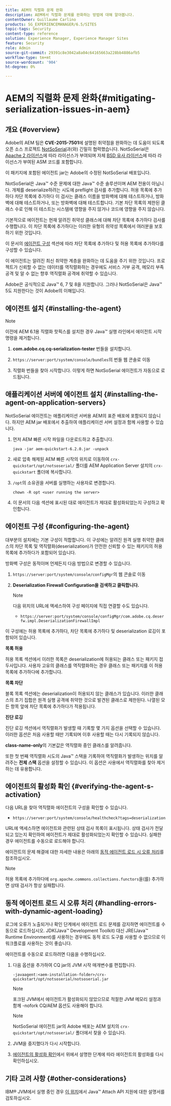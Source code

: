 ```yaml
---
title: AEM의 직렬화 문제 완화
description: AEM에서 직렬화 문제를 완화하는 방법에 대해 알아봅니다.
contentOwner: Guillaume Carlino
products: SG_EXPERIENCEMANAGER/6.5/SITES
topic-tags: Security
content-type: reference
solution: Experience Manager, Experience Manager Sites
feature: Security
role: Admin
source-git-commit: 29391c8e3042a8a04c64165663a228bb4886afb5
workflow-type: tm+mt
source-wordcount: '904'
ht-degree: 0%

---
```


# AEM의 직렬화 문제 완화{#mitigating-serialization-issues-in-aem}

## 개요 {#overview}

Adobe의 AEM 팀은 **CVE-2015-7501**&#x200B;에 설명된 취약점을 완화하는 데 도움이 되도록 오픈 소스 프로젝트 [NotSoSerial](https://github.com/kantega/notsoserial)과(와) 긴밀히 협력했습니다. NotSoSerial은 [Apache 2 라이선스](https://www.apache.org/licenses/LICENSE-2.0)에 따라 라이선스가 부여되며 자체 [BSD 유사 라이선스](https://asm.ow2.io/)에 따라 라이선스가 부여된 ASM 코드를 포함합니다.

이 패키지에 포함된 에이전트 jar는 Adobe의 수정된 NotSoSerial 배포입니다.

NotSoSerial은 Java™ 수준 문제에 대한 Java™ 수준 솔루션이며 AEM 전용이 아닙니다. 개체를 deserialize하려는 시도에 preflight 검사를 추가합니다. 허용 목록에 추가하다 차단 목록에 추가하다 이 검사는 클래스 이름을 방화벽에 대해 테스트하거나, 방화벽에 대해 테스트하거나, 또는 방화벽에 대해 테스트합니다. 기본 차단 목록의 제한된 클래스 수로 인해 이 테스트는 시스템에 영향을 주지 않거나 코드에 영향을 주지 않습니다.

기본적으로 에이전트는 현재 알려진 취약성 클래스에 대해 차단 목록에 추가하다 검사를 수행합니다. 이 차단 목록에 추가하다는 이러한 유형의 취약성 목록에서 여러분을 보호하기 위한 것입니다.

이 문서의 [ 에이전트 구성](/help/sites-administering/mitigating-serialization-issues.md#configuring-the-agent) 섹션에 따라 차단 목록에 추가하다 및 허용 목록에 추가하다를 구성할 수 있습니다.

이 에이전트는 알려진 최신 취약한 계층을 완화하는 데 도움을 주기 위한 것입니다. 프로젝트가 신뢰할 수 없는 데이터를 역직렬화하는 경우에도 서비스 거부 공격, 메모리 부족 공격 및 알 수 없는 향후 역직렬화 공격에 취약할 수 있습니다.

Adobe은 공식적으로 Java™ 6, 7 및 8을 지원합니다. 그러나 NotSoSerial은 Java™ 5도 지원한다는 것이 Adobe의 이해입니다.

## 에이전트 설치 {#installing-the-agent}

>[!NOTE]
>
>이전에 AEM 6.1용 직렬화 핫픽스를 설치한 경우 Java™ 실행 라인에서 에이전트 시작 명령을 제거합니다.

1. **com.adobe.cq.cq-serialization-tester** 번들을 설치합니다.

1. `https://server:port/system/console/bundles`의 번들 웹 콘솔로 이동
1. 직렬화 번들을 찾아 시작합니다. 이렇게 하면 NotSoSerial 에이전트가 자동으로 로드됩니다.

## 애플리케이션 서버에 에이전트 설치 {#installing-the-agent-on-application-servers}

NotSoSerial 에이전트는 애플리케이션 서버용 AEM의 표준 배포에 포함되지 않습니다. 하지만 AEM jar 배포에서 추출하여 애플리케이션 서버 설정과 함께 사용할 수 있습니다.

1. 먼저 AEM 빠른 시작 파일을 다운로드하고 추출합니다.

   ```shell
   java -jar aem-quickstart-6.2.0.jar -unpack
   ```

1. 새로 압축 해제된 AEM 빠른 시작의 위치로 이동하여 `crx-quickstart/opt/notsoserial/` 폴더를 AEM Application Server 설치의 `crx-quickstart` 폴더에 복사합니다.

1. `/opt`의 소유권을 서버를 실행하는 사용자로 변경합니다.

   ```shell
   chown -R opt <user running the server>
   ```

1. 이 문서의 다음 섹션에 표시된 대로 에이전트가 제대로 활성화되었는지 구성하고 확인합니다.

## 에이전트 구성 {#configuring-the-agent}

대부분의 설치에는 기본 구성이 적합합니다. 이 구성에는 알려진 원격 실행 취약한 클래스의 차단 목록 및 역직렬화(deserialization)가 안전한 신뢰할 수 있는 패키지의 허용 목록에 추가하다가 포함되어 있습니다.

방화벽 구성은 동적이며 언제든지 다음 방법으로 변경할 수 있습니다.

1. `https://server:port/system/console/configMgr`의 웹 콘솔로 이동
1. **Deserialization Firewall Configuration을 검색하고 클릭합니다.**

   >[!NOTE]
   >
   >다음 위치의 URL에 액세스하여 구성 페이지에 직접 연결할 수도 있습니다.
   >
   >* `https://server:port/system/console/configMgr/com.adobe.cq.deserfw.impl.DeserializationFirewallImpl`

이 구성에는 허용 목록에 추가하다, 차단 목록에 추가하다 및 deserialization 로깅이 포함되어 있습니다.

**목록 허용**

허용 목록 섹션에서 이러한 목록은 deserialization에 허용되는 클래스 또는 패키지 접두사입니다. 사용자 고유의 클래스를 역직렬화하는 경우 클래스 또는 패키지를 이 허용 목록에 추가하다에 추가합니다.

**목록 차단**

블록 목록 섹션에는 deserialization이 허용되지 않는 클래스가 있습니다. 이러한 클래스의 초기 집합은 원격 실행 공격에 취약한 것으로 발견된 클래스로 제한된다. 나열된 모든 항목 앞에 차단 목록에 추가하다가 적용됩니다.

**진단 로깅**

진단 로깅 섹션에서 역직렬화가 발생할 때 기록할 몇 가지 옵션을 선택할 수 있습니다. 이러한 옵션은 처음 사용할 때만 기록되며 이후 사용할 때는 다시 기록되지 않습니다.

**class-name-only**&#x200B;의 기본값은 역직렬화 중인 클래스를 알려줍니다.

또한 첫 번째 역직렬화 시도의 Java™ 스택을 기록하여 역직렬화가 발생하는 위치를 알려주는 **전체 스택** 옵션을 설정할 수 있습니다. 이 옵션은 사용에서 역직렬화를 찾아 제거하는 데 유용합니다.

## 에이전트의 활성화 확인 {#verifying-the-agent-s-activation}

다음 URL을 찾아 역직렬화 에이전트의 구성을 확인할 수 있습니다.

* `https://server:port/system/console/healthcheck?tags=deserialization`

URL에 액세스하면 에이전트와 관련된 상태 검사 목록이 표시됩니다. 상태 검사가 전달되고 있는지 확인하여 에이전트가 제대로 활성화되었는지 확인할 수 있습니다. 실패한 경우 에이전트를 수동으로 로드해야 합니다.

에이전트의 문제 해결에 대한 자세한 내용은 아래의 [동적 에이전트 로드 시 오류 처리](#handling-errors-with-dynamic-agent-loading)를 참조하십시오.

>[!NOTE]
>
>허용 목록에 추가하다에 `org.apache.commons.collections.functors`을(를) 추가하면 상태 검사가 항상 실패합니다.

## 동적 에이전트 로드 시 오류 처리 {#handling-errors-with-dynamic-agent-loading}

로그에 오류가 노출되거나 확인 단계에서 에이전트 로드 문제를 감지하면 에이전트를 수동으로 로드하십시오. JDK(Java™ Development Toolkit) 대신 JRE(Java™ Runtime Environment)를 사용하는 경우에도 동적 로드 도구를 사용할 수 없으므로 이 워크플로를 사용하는 것이 좋습니다.

에이전트를 수동으로 로드하려면 다음을 수행하십시오.

1. 다음 옵션을 추가하여 CQ jar의 JVM 시작 매개변수를 편집합니다.

   ```shell
   -javaagent:<aem-installation-folder>/crx-quickstart/opt/notsoserial/notsoserial.jar
   ```

   >[!NOTE]
   >
   >포크된 JVM에서 에이전트가 활성화되지 않았으므로 적절한 JVM 메모리 설정과 함께 -nofork CQ/AEM 옵션도 사용해야 합니다.

   >[!NOTE]
   >
   >NotSoSerial 에이전트 jar의 Adobe 배포는 AEM 설치의 `crx-quickstart/opt/notsoserial/` 폴더에서 찾을 수 있습니다.

1. JVM을 중지했다가 다시 시작합니다.

1. [에이전트의 활성화 확인](/help/sites-administering/mitigating-serialization-issues.md#verifying-the-agent-s-activation)에서 위에서 설명한 단계에 따라 에이전트의 활성화를 다시 확인하십시오.

## 기타 고려 사항 {#other-considerations}

IBM® JVM에서 실행 중인 경우 [이 위치](https://www.ibm.com/docs/en/sdk-java-technology/8?topic=documentation-java-attach-api)에서 Java™ Attach API 지원에 대한 설명서를 검토하십시오.
